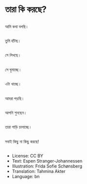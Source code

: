 # তারা কি করছে?

##
আমি কথা বলছি।

##
তুমি হাঁটছ।

##
সে লিখছে।

##
সে ঘুমাচ্ছে।

##
এটা খাচ্ছে।

##
আমরা পড়ছি।

##
আপনি শুনছেন।

##
তারা গাড়ি চালাচ্ছে।

##
সবাই কিছু না কিছু করছে!

##
* License: CC BY
* Text: Espen Stranger-Johannessen
* Illustration: Frida Sofie Schønsberg
* Translation: Tahmina Akter
* Language: bn
